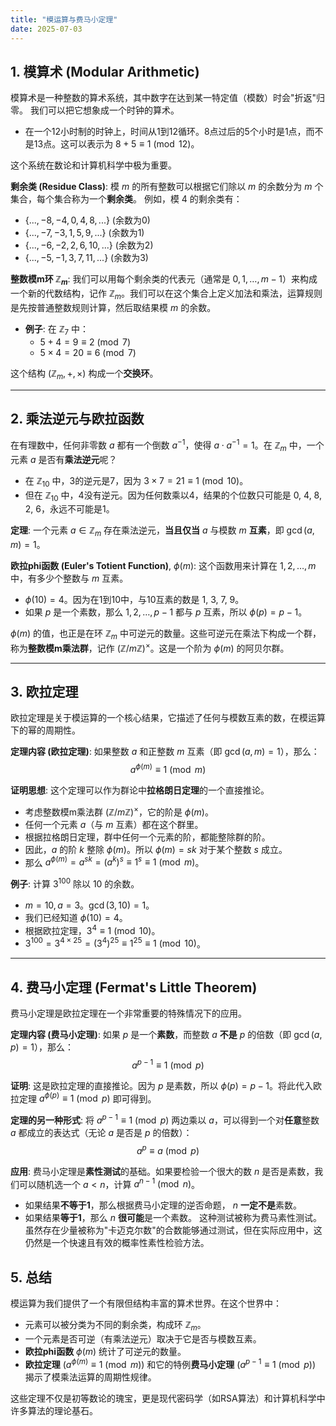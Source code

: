 ```yaml
---
title: "模运算与费马小定理"
date: 2025-07-03
---
```


## 1. 模算术 (Modular Arithmetic)

模算术是一种整数的算术系统，其中数字在达到某一特定值（模数）时会"折返"归零。
我们可以把它想象成一个时钟的算术。

- 在一个12小时制的时钟上，时间从1到12循环。8点过后的5个小时是1点，而不是13点。这可以表示为 $8+5 \equiv 1 \pmod{12}$。

这个系统在数论和计算机科学中极为重要。

**剩余类 (Residue Class)**:
模 $m$ 的所有整数可以根据它们除以 $m$ 的余数分为 $m$ 个集合，每个集合称为一个**剩余类**。
例如，模 4 的剩余类有：

- $\{..., -8, -4, 0, 4, 8, ...\}$ (余数为0)
- $\{..., -7, -3, 1, 5, 9, ...\}$ (余数为1)
- $\{..., -6, -2, 2, 6, 10, ...\}$ (余数为2)
- $\{..., -5, -1, 3, 7, 11, ...\}$ (余数为3)

**整数模m环 $\mathbb{Z}_m$**:
我们可以用每个剩余类的代表元（通常是 $0, 1, \dots, m-1$）来构成一个新的代数结构，记作 $\mathbb{Z}_m$。我们可以在这个集合上定义加法和乘法，运算规则是先按普通整数规则计算，然后取结果模 $m$ 的余数。

- **例子**: 在 $\mathbb{Z}_7$ 中：
  - $5+4 = 9 \equiv 2 \pmod{7}$
  - $5 \times 4 = 20 \equiv 6 \pmod{7}$

这个结构 $(\mathbb{Z}_m, +, \times)$ 构成一个**交换环**。

---

## 2. 乘法逆元与欧拉函数

在有理数中，任何非零数 $a$ 都有一个倒数 $a^{-1}$，使得 $a \cdot a^{-1} = 1$。在 $\mathbb{Z}_m$ 中，一个元素 $a$ 是否有**乘法逆元**呢？

- 在 $\mathbb{Z}_{10}$ 中，3的逆元是7，因为 $3 \times 7 = 21 \equiv 1 \pmod{10}$。
- 但在 $\mathbb{Z}_{10}$ 中，4没有逆元。因为任何数乘以4，结果的个位数只可能是 0, 4, 8, 2, 6，永远不可能是1。

**定理**:
一个元素 $a \in \mathbb{Z}_m$ 存在乘法逆元，**当且仅当** $a$ 与模数 $m$ **互素**，即 $\gcd(a, m) = 1$。

**欧拉phi函数 (Euler's Totient Function)**, $\phi(m)$:
这个函数用来计算在 $1, 2, \dots, m$ 中，有多少个整数与 $m$ 互素。

- $\phi(10) = 4$。因为在1到10中，与10互素的数是 1, 3, 7, 9。
- 如果 $p$ 是一个素数，那么 $1, 2, \dots, p-1$ 都与 $p$ 互素，所以 $\phi(p) = p-1$。

$\phi(m)$ 的值，也正是在环 $\mathbb{Z}_m$ 中可逆元的数量。这些可逆元在乘法下构成一个群，称为**整数模m乘法群**，记作 $(\mathbb{Z}/m\mathbb{Z})^\times$。这是一个阶为 $\phi(m)$ 的阿贝尔群。

---

## 3. 欧拉定理

欧拉定理是关于模运算的一个核心结果，它描述了任何与模数互素的数，在模运算下的幂的周期性。

**定理内容 (欧拉定理)**:
如果整数 $a$ 和正整数 $m$ 互素（即 $\gcd(a, m)=1$），那么：
$$ a^{\phi(m)} \equiv 1 \pmod{m} $$

**证明思想**:
这个定理可以作为群论中**拉格朗日定理**的一个直接推论。

- 考虑整数模m乘法群 $(\mathbb{Z}/m\mathbb{Z})^\times$，它的阶是 $\phi(m)$。
- 任何一个元素 $a$（与 $m$ 互素）都在这个群里。
- 根据拉格朗日定理，群中任何一个元素的阶，都能整除群的阶。
- 因此，$a$ 的阶 $k$ 整除 $\phi(m)$。所以 $\phi(m) = sk$ 对于某个整数 $s$ 成立。
- 那么 $a^{\phi(m)} = a^{sk} = (a^k)^s \equiv 1^s \equiv 1 \pmod{m}$。

**例子**:
计算 $3^{100}$ 除以 10 的余数。

- $m=10, a=3$。$\gcd(3, 10)=1$。
- 我们已经知道 $\phi(10) = 4$。
- 根据欧拉定理，$3^4 \equiv 1 \pmod{10}$。
- $3^{100} = 3^{4 \times 25} = (3^4)^{25} \equiv 1^{25} \equiv 1 \pmod{10}$。

---

## 4. 费马小定理 (Fermat's Little Theorem)

费马小定理是欧拉定理在一个非常重要的特殊情况下的应用。

**定理内容 (费马小定理)**:
如果 $p$ 是一个**素数**，而整数 $a$ **不是** $p$ 的倍数（即 $\gcd(a, p)=1$），那么：
$$ a^{p-1} \equiv 1 \pmod{p} $$

**证明**:
这是欧拉定理的直接推论。因为 $p$ 是素数，所以 $\phi(p) = p-1$。将此代入欧拉定理 $a^{\phi(p)} \equiv 1 \pmod{p}$ 即可得到。

**定理的另一种形式**:
将 $a^{p-1} \equiv 1 \pmod{p}$ 两边乘以 $a$，可以得到一个对**任意**整数 $a$ 都成立的表达式（无论 $a$ 是否是 $p$ 的倍数）：
$$ a^p \equiv a \pmod{p} $$

**应用**:
费马小定理是**素性测试**的基础。如果要检验一个很大的数 $n$ 是否是素数，我们可以随机选一个 $a < n$，计算 $a^{n-1} \pmod{n}$。

- 如果结果**不等于1**，那么根据费马小定理的逆否命题， $n$ **一定不是**素数。
- 如果结果**等于1**，那么 $n$ **很可能**是一个素数。
这种测试被称为费马素性测试。虽然存在少量被称为"卡迈克尔数"的合数能够通过测试，但在实际应用中，这仍然是一个快速且有效的概率性素性检验方法。

## 5. 总结

模运算为我们提供了一个有限但结构丰富的算术世界。在这个世界中：

- 元素可以被分类为不同的剩余类，构成环 $\mathbb{Z}_m$。
- 一个元素是否可逆（有乘法逆元）取决于它是否与模数互素。
- **欧拉phi函数** $\phi(m)$ 统计了可逆元的数量。
- **欧拉定理** ($a^{\phi(m)} \equiv 1 \pmod{m}$) 和它的特例**费马小定理** ($a^{p-1} \equiv 1 \pmod{p}$) 揭示了模乘法运算的周期性规律。

这些定理不仅是初等数论的瑰宝，更是现代密码学（如RSA算法）和计算机科学中许多算法的理论基石。
